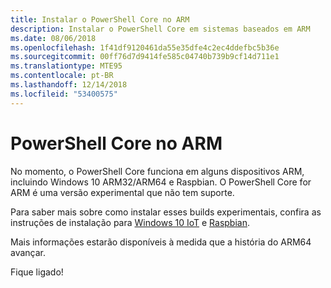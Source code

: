 ```yaml
---
title: Instalar o PowerShell Core no ARM
description: Instalar o PowerShell Core em sistemas baseados em ARM
ms.date: 08/06/2018
ms.openlocfilehash: 1f41df9120461da55e35dfe4c2ec4ddefbc5b36e
ms.sourcegitcommit: 00ff76d7d9414fe585c04740b739b9cf14d711e1
ms.translationtype: MTE95
ms.contentlocale: pt-BR
ms.lasthandoff: 12/14/2018
ms.locfileid: "53400575"
---
```

# <a name="powershell-core-on-arm"></a>PowerShell Core no ARM

No momento, o PowerShell Core funciona em alguns dispositivos ARM, incluindo Windows 10 ARM32/ARM64 e Raspbian.
O PowerShell Core for ARM é uma versão experimental que não tem suporte.

Para saber mais sobre como instalar esses builds experimentais, confira as instruções de instalação para [Windows 10 IoT](installing-powershell-core-on-windows.md#deploying-on-windows-iot) e [Raspbian](installing-powershell-core-on-linux.md#raspbian).

Mais informações estarão disponíveis à medida que a história do ARM64 avançar.

Fique ligado!
